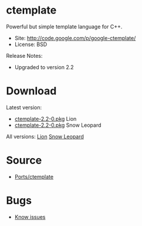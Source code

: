 

# ctemplate #

Powerful but simple template language for C++.

  * Site: http://code.google.com/p/google-ctemplate/
  * License: BSD

Release Notes:
  * Upgraded to version 2.2


# Download #

Latest version:
  * [ctemplate-2.2-0.pkg](http://code.google.com/p/rudix/downloads/detail?name=ctemplate-2.2-0.pkg) Lion
  * [ctemplate-2.2-0.pkg](http://code.google.com/p/rudix-snowleopard/downloads/detail?name=ctemplate-2.2-0.pkg) Snow Leopard

All versions: [Lion](http://code.google.com/p/rudix/downloads/list?q=ctemplate) [Snow Leopard](http://code.google.com/p/rudix-snowleopard/downloads/list?q=ctemplate)

# Source #
  * [Ports/ctemplate](http://code.google.com/p/rudix/source/browse/Ports/ctemplate)

# Bugs #
  * [Know issues](http://code.google.com/p/rudix/issues/list?q=ctemplate)
